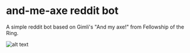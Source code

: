# and-me-axe reddit bot

A simple reddit bot based on Gimli's "And my axe!" from Fellowship of the Ring.

![alt text](https://github.com/edendoron/and-my-axe-bot/gimli-and-my-axe.jpg)